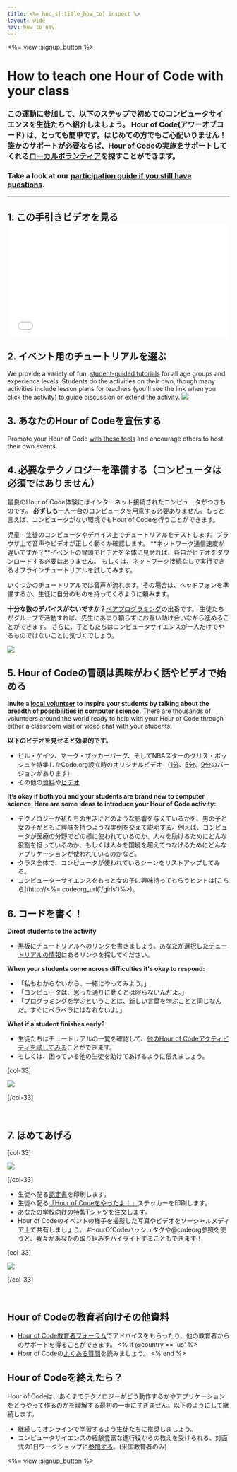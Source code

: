 ```yaml
---
title: <%= hoc_s(:title_how_to).inspect %>
layout: wide
nav: how_to_nav
---
```

<%= view :signup_button %>

# How to teach one Hour of Code with your class

### この運動に参加して、以下のステップで初めてのコンピュータサイエンスを生徒たちへ紹介しましょう。 Hour of Code(アワーオブコード) は、とっても簡単です。はじめての方でもご心配いりません！ 誰かのサポートが必要ならば、Hour of Codeの実施をサポートしてくれる[ローカルボランティア](<%= codeorg_url('/volunteer/local') %>)を探すことができます。

### Take a look at our [participation guide if you still have questions](<%= localized_file('/files/participation-guide.pdf') %>).

---

## 1. この手引きビデオを見る <iframe width="500" height="255" src="//www.youtube.com/embed/SrnvvWDm73k" frameborder="0" allowfullscreen mark="crwd-mark"></iframe> 

## 2. イベント用のチュートリアルを選ぶ

We provide a variety of fun, [student-guided tutorials](<%= resolve_url('/learn') %>) for all age groups and experience levels. Students do the activities on their own, though many activities include lesson plans for teachers (you'll see the link when you click the activity) to guide discussion or extend the activity. [![](/images/fit-700/tutorials.png)](<%=resolve_url('/learn') %>)

## 3. あなたのHour of Codeを宣伝する

Promote your Hour of Code [with these tools](<%= resolve_url('/promote/resources') %>) and encourage others to host their own events.

## 4. 必要なテクノロジーを準備する（コンピュータは必須ではありません）

最良のHour of Code体験にはインターネット接続されたコンピュータがつきものです。 **必ずしも**一人一台のコンピュータを用意する必要ありません。もっと言えば、コンピュータがない環境でもHour of Codeを行うことができます。

児童・生徒のコンピュータやデバイス上でチュートリアルをテストします。ブラウザ上で音声やビデオが正しく動くか確認します。 **ネットワーク通信速度が遅いですか？**イベントの冒頭でビデオを全体に見せれば、各自がビデオをダウンロードする必要はありません。 もしくは、ネットワーク接続なしで実行できるオフラインチュートリアルを試してみます。

いくつかのチュートリアルでは音声が流れます。その場合は、ヘッドフォンを準備するか、生徒に自分のものを持ってくるように頼みます。

**十分な数のデバイスがないですか？**[ペアプログラミング](https://www.youtube.com/watch?v=vgkahOzFH2Q)の出番です。 生徒たちがグループで活動すれば、先生にあまり頼らずにお互い助け合いながら進めることができます。 さらに、子どもたちはコンピュータサイエンスが一人だけでやるものではないことに気づくでしょう。

<img src="/images/fit-350/group_ipad.jpg" />

## 5. Hour of Codeの冒頭は興味がわく話やビデオで始める

**Invite a [local volunteer](<%= codeorg_url('/volunteer/local') %>) to inspire your students by talking about the breadth of possibilities in computer science.** There are thousands of volunteers around the world ready to help with your Hour of Code through either a classroom visit or video chat with your students!

**以下のビデオを見せると効果的です。**

- ビル・ゲイツ、マーク・ザッカーバーグ、そしてNBAスターのクリス・ボッシュを特集したCode.org設立時のオリジナルビデオ （[1分](https://www.youtube.com/watch?v=qYZF6oIZtfc)、[5分](https://www.youtube.com/watch?v=nKIu9yen5nc)、[9分](https://www.youtube.com/watch?v=dU1xS07N-FA)のバージョンがあります）
- その他の[資料](<%= codeorg_url('/inspire') %>)や[ビデオ](https://www.youtube.com/playlist?list=PLzdnOPI1iJNfpD8i4Sx7U0y2MccnrNZuP)

**It’s okay if both you and your students are brand new to computer science. Here are some ideas to introduce your Hour of Code activity:**

- テクノロジーが私たちの生活にどのような影響を与えているかを、男の子と女の子がともに興味を持つような実例を交えて説明する。例えば、コンピュータが医療の分野でどの様に使われているのか、人々を助けるためにどんな役割を担っているのか、もしくは人々を国境を超えてつなげるためにどんなアプリケーションが使われているのかなど。
- クラス全体で、コンピュータが使われているシーンをリストアップしてみる。
- コンピューターサイエンスをもっと女の子に興味持ってもらうヒントは[こちら](http://<%= codeorg_url('/girls')%>)。

## 6. コードを書く！

**Direct students to the activity**

- 黒板にチュートリアルへのリンクを書きましょう。[あなたが選択したチュートリアルの情報](<%= resolve_url('/learn') %>)にあるリンクを探してください。

**When your students come across difficulties it's okay to respond:**

- 「私もわからないから、一緒にやってみよう。」
- 「コンピュータは、思った通りに動くとは限らないんだよ。」
- 「プログラミングを学ぶということは、新しい言葉を学ぶことと同じなんだ。すぐにペラペラにはなれないよ。」

**What if a student finishes early?**

- 生徒たちはチュートリアルの一覧を確認して、[他のHour of Codeアクティビティを試してみる](<%= resolve_url('/learn')%>)ことができます。
- もしくは、困っている他の生徒を助けてあげるように伝えましょう。

[col-33]

![](/images/fit-250/highschoolgirls.jpeg)

[/col-33]

<p style="clear:both">&nbsp;</p>

## 7. ほめてあげる

[col-33]

![](/images/fit-300/boy-certificate.jpg)

[/col-33]

- 生徒へ配る[認定書](<%= codeorg_url('/certificates')%>)を印刷します。
- 生徒へ配る[「Hour of Codeをやったよ！」](<%= resolve_url('/promote/resources#stickers') %>)ステッカーを印刷します。
- あなたの学校向けの[特製Tシャツを注文](http://blog.code.org/post/132608499493/hour-of-code-shirts-and-more)します。
- Hour of Codeのイベントの様子を撮影した写真やビデオをソーシャルメディア上で共有しましょう。 #HourOfCodeハッシュタグや@codeorg参照を使うと、我々があなたの取り組みをハイライトすることもできます！

[col-33]

![](/images/fit-260/highlight-certificates.jpg)

[/col-33]

<p style="clear:both">&nbsp;</p>

## Hour of Codeの教育者向けその他資料

- [Hour of Code教育者フォーラム](http://forum.code.org/c/plc/hour-of-code)でアドバイスをもらったり、他の教育者からのサポートを得ることができます。 <% if @country == 'us' %>
- Hour of Codeの[よくある質問](https://support.code.org/hc/en-us/categories/200147083-Hour-of-Code)を読みましょう。 <% end %>

## Hour of Codeを終えたら？

Hour of Codeは、あくまでテクノロジーがどう動作するかやアプリケーションをどうやって作るのかを理解する最初の一歩にすぎません。以下のようにして継続します。

- 継続して[オンラインで学習する](<%= codeorg_url('/learn/beyond')%>)よう生徒たちに推奨しましょう。
- コンピュータサイエンスの経験豊富な進行役からの教えを受けられる、対面式の1日ワークショップに[参加する](<%= codeorg_url('/professional-development-workshops') %>)。(米国教育者のみ)

<%= view :signup_button %>
